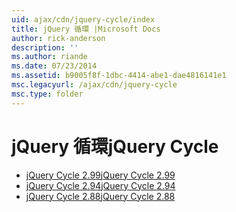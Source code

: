 ```yaml
---
uid: ajax/cdn/jquery-cycle/index
title: jQuery 循環 |Microsoft Docs
author: rick-anderson
description: ''
ms.author: riande
ms.date: 07/23/2014
ms.assetid: b9005f8f-1dbc-4414-abe1-dae4816141e1
msc.legacyurl: /ajax/cdn/jquery-cycle
msc.type: folder
---
```

<a name="jquery-cycle"></a><span data-ttu-id="c5a08-102">jQuery 循環</span><span class="sxs-lookup"><span data-stu-id="c5a08-102">jQuery Cycle</span></span>
====================
- [<span data-ttu-id="c5a08-103">jQuery Cycle 2.99</span><span class="sxs-lookup"><span data-stu-id="c5a08-103">jQuery Cycle 2.99</span></span>](cdnjquerycycle299.md)
- [<span data-ttu-id="c5a08-104">jQuery Cycle 2.94</span><span class="sxs-lookup"><span data-stu-id="c5a08-104">jQuery Cycle 2.94</span></span>](cdnjquerycycle294.md)
- [<span data-ttu-id="c5a08-105">jQuery Cycle 2.88</span><span class="sxs-lookup"><span data-stu-id="c5a08-105">jQuery Cycle 2.88</span></span>](cdnjquerycycle288.md)
